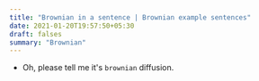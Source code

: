 ```yaml
---
title: "Brownian in a sentence | Brownian example sentences"
date: 2021-01-20T19:57:50+05:30
draft: falses
summary: "Brownian"
---
```

- Oh, please tell me it's `brownian` diffusion.
                 
